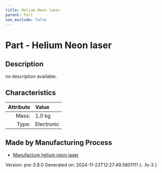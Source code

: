 ```yaml
---
title: Helium Neon laser
parent: Part
nav_exclude: false
---
```

# Part - Helium Neon laser

## Description
no description available.

## Characteristics

| Attribute      | Value |
|--------:|:------|
|Mass:|1.0 kg|
|Type:|Electronic|

## Made by Manufacturing Process

- [Manufacture helium neon laser](../process/manufacture-helium-neon-laser.html)



Version: pre-3.9.0 Generated on: 2024-11-23T12:27:49.5801111
{: .fs-3 }

